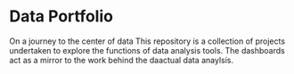 # Data Portfolio
On a journey to the center of data
This repository is a collection of projects undertaken to explore the functions of data analysis tools. The dashboards act as a mirror to the work behind the daactual data anaylsis.
